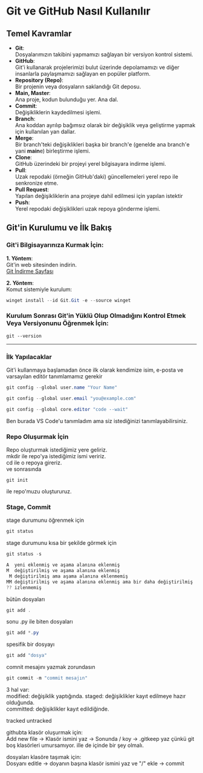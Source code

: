 # Git ve GitHub Nasıl Kullanılır

## Temel Kavramlar
- **Git**:  
  Dosyalarımızın takibini yapmamızı sağlayan bir versiyon kontrol sistemi.  
- **GitHub**:  
  Git'i kullanarak projelerimizi bulut üzerinde depolamamızı ve diğer insanlarla paylaşmamızı sağlayan en popüler platform.  
- **Repository (Repo)**:  
  Bir projenin veya dosyaların saklandığı Git deposu.  
- **Main, Master**:  
  Ana proje, kodun bulunduğu yer. Ana dal.
- **Commit**:  
  Değişikliklerin kaydedilmesi işlemi.
- **Branch**:  
  Ana koddan ayrılıp bağımsız olarak bir değişiklik veya geliştirme yapmak için kullanılan yan dallar.  
- **Merge**:  
  Bir branch'teki değişiklikleri başka bir branch'e (genelde ana branch'e yani **main**e) birleştirme işlemi.
- **Clone**:  
  GitHub üzerindeki bir projeyi yerel bilgisayara indirme işlemi.  
- **Pull**:  
  Uzak repodaki (örneğin GitHub'daki) güncellemeleri yerel repo ile senkronize etme.
- **Pull Request**:  
  Yapılan değişikliklerin ana projeye dahil edilmesi için yapılan istektir
- **Push**:  
  Yerel repodaki değişiklikleri uzak repoya gönderme işlemi.  



## Git'in Kurulumu ve İlk Bakış

### Git'i Bilgisayarınıza Kurmak İçin:
**1. Yöntem**:  
Git'in web sitesinden indirin.  
[Git İndirme Sayfası](https://git-scm.com/)  

**2. Yöntem**:  
Komut sistemiyle kurulum:  
```powershell
winget install --id Git.Git -e --source winget
```

### Kurulum Sonrası Git'in Yüklü Olup Olmadığını Kontrol Etmek Veya Versiyonunu Öğrenmek İçin:
```
git --version
```

---

### İlk Yapılacaklar
Git'i kullanmaya başlamadan önce ilk olarak kendimize isim, e-posta ve varsayılan editör tanımlamamız gerekir  
```powershell
git config --global user.name "Your Name"
```

```powershell
git config --global user.email "you@example.com"
```

```powershell
git config --global core.editor "code --wait"
```

Ben burada VS Code'u tanımladım ama siz istediğinizi tanımlayabilirsiniz.  

### Repo Oluşurmak İçin  
Repo oluşturmak istediğimiz yere geliriz.  
mkdir ile repo'ya istediğimiz ismi veririz.  
cd ile o repoya gireriz.    
ve sonrasında  
```
git init
```
ile repo'muzu oluştururuz.  

### Stage, Commit

stage durumunu öğrenmek için
```powershell
git status
```

stage durumunu kısa bir şekilde görmek için
```powershell
git status -s
```

```powershell
A  yeni eklenmiş ve aşama alanına eklenmiş
M  değiştirilmiş ve aşama alanına eklenmiş
 M değiştirilmiş ama aşama alanına eklenmemiş
MM değiştirilmiş ve aşama alanına eklenmiş ama bir daha değiştirilmiş
?? izlenmemiş
```



bütün dosyaları 
```powershell   
git add .
```

sonu .py ile biten dosyaları
```powershell
git add *.py
```

spesifik bir dosyayı
```powershell  
git add "dosya"
```

comnit mesajını yazmak zorundasın
```powershell  
git commit -m "commit mesajın" 
``` 

3 hal var:    
modified: değişiklik yaptığında. 
staged: değişiklikler kayıt edilmeye hazır olduğunda.  
committed: değişiklikler kayıt edildiğinde.  

tracked
untracked

githubta klasör oluşurmak için:  
Add new file -> Klasör ismini yaz -> Sonunda / koy -> .gitkeep yaz çünkü git boş klasörleri umursamıyor. ille de içinde bir şey olmalı.

dosyaları klasöre taşımak için:  
Dosyanı editle -> doyanın başına klasör ismini yaz ve "/" ekle -> commit
